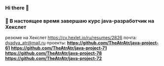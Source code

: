 ### Hi there 👋
### 🌱 В настоящее время завершаю курс java-разработчик на Хекслет
резюме на Хекслет https://cv.hexlet.io/ru/resumes/2826
почта: dyadya_atr@mail.ru
проекты: **https://github.com/TheAtrAtr/java-project-61**
**https://github.com/TheAtrAtr/java-project-71**
**https://github.com/TheAtrAtr/java-project-78**
**https://github.com/TheAtrAtr/java-project-72**

<!--
**TheAtrAtr/TheAtrAtr** is a ✨ _special_ ✨ repository because its `README.md` (this file) appears on your GitHub profile.

Here are some ideas to get you started:

- 🔭 I’m currently working on ...
- 🌱 I’m currently learning ...
- 👯 I’m looking to collaborate on ...
- 🤔 I’m looking for help with ...
- 💬 Ask me about ...
- 📫 How to reach me: ...
- 😄 Pronouns: ...
- ⚡ Fun fact: ...
-->
